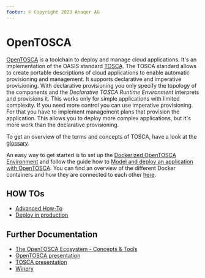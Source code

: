```yaml
---
footer: © Copyright 2023 Anaqor AG
---
```


# OpenTOSCA

[OpenTOSCA](https://www.opentosca.org/) is a toolchain to deploy and manage cloud applications.
It's an implementation of the OASIS standard [TOSCA](https://www.oasis-open.org/committees/tc_home.php?wg_abbrev=tosca).
The TOSCA standard allows to create portable descriptions of cloud applications to enable automatic provisioning and management.
It supports declarative and imperative provisioning.
With declarative provisioning you only specify the topology of the components and the
*Declarative TOSCA Runtime Environment*
interprets and provisions it.
This works only for simple applications with limited complexity.
If you need more control you can use imperative provisioning.
For that you have to implement management plans that provision the application.
This allows you to deploy more complex applications, but it's more work than the declarative provisioning.

To get an overview of the terms and concepts of TOSCA, have a look at the [glossary](https://github.com/UST-QuAntiL/tosca-definitions-qc-applications/blob/main/docs/tosca-glossary.md).

An easy way to get started is to set up the [Dockerized OpenTOSCA Environment](https://github.com/OpenTOSCA/opentosca-docker) and follow the guide how to [Model and deploy an application with OpenTOSCA](https://github.com/UST-QuAntiL/tosca-definitions-qc-applications/blob/main/docs/tutorial-model-and-deploy.md).
You can find an overview of the different Docker containers and how they are connected to each other [here](https://github.com/OpenTOSCA/opentosca-docker/blob/main/docs/container-overview.md).

## HOW TOs

+ [Advanced How-To](https://github.com/OpenTOSCA/opentosca-docker/blob/main/docs/advanced-how-to.md)
+ [Deploy in production](https://github.com/OpenTOSCA/opentosca-docker/blob/main/docs/production.md)

## Further Documentation

+ [The OpenTOSCA Ecosystem - Concepts & Tools](https://www.iaas.uni-stuttgart.de/publications/ART-2016-26_The-OpenTOSCA-Ecosystem-Concepts-and-Tools.pdf)
+ [OpenTOSCA presentation](https://www.opentosca.org/documents/presentation-opentosca.pdf)
+ [TOSCA presentation](https://www.opentosca.org/documents/presentation-tosca.pdf)
+ [Winery](https://winery.readthedocs.io/en/latest/user/index.html#)
